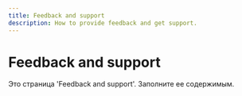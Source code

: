 ```yaml
---
title: Feedback and support
description: How to provide feedback and get support.
---
```


# Feedback and support

Это страница 'Feedback and support'. Заполните ее содержимым.
